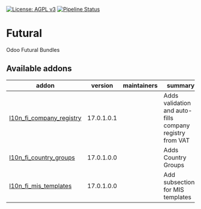 [![License: AGPL v3](https://img.shields.io/badge/License-AGPL%20v3-blue.svg)](https://www.gnu.org/licenses/agpl-3.0)
[![Pipeline Status](https://gitlab.com/tawasta/odoo/l10n-finland/badges/17.0-dev/pipeline.svg)](https://gitlab.com/tawasta/odoo/l10n-finland/-/pipelines/)

Futural
=======
Odoo Futural Bundles

[//]: # (addons)

Available addons
----------------
addon | version | maintainers | summary
--- | --- | --- | ---
[l10n_fi_company_registry](l10n_fi_company_registry/) | 17.0.1.0.1 |  | Adds validation and auto-fills company registry from VAT
[l10n_fi_country_groups](l10n_fi_country_groups/) | 17.0.1.0.0 |  | Adds Country Groups
[l10n_fi_mis_templates](l10n_fi_mis_templates/) | 17.0.1.0.0 |  | Add subsections for MIS templates

[//]: # (end addons)
